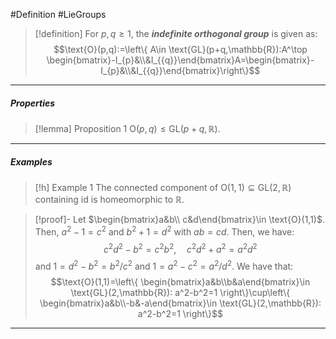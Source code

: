 #Definition #LieGroups 

> [!definition]
> For $p,q\geq 1$, the ***indefinite orthogonal group*** is given as: $$\text{O}(p,q):=\left\{ A\in \text{GL}(p+q,\mathbb{R}):A^\top \begin{bmatrix}-I_{p}&\\&I_{{q}}\end{bmatrix}A=\begin{bmatrix}-I_{p}&\\&I_{{q}}\end{bmatrix}\right\}$$
---
##### Properties
> [!lemma] Proposition 1
> $\text{O}(p,q)\leq \text{GL}(p+q,\mathbb{R})$.
---
##### Examples
> [!h] Example 1
> The connected component of $\text{O}(1,1)\subseteq \text{GL}(2,\mathbb{R})$ containing $\text{id}$ is homeomorphic to $\mathbb{R}$.

> [!proof]-
> Let $\begin{bmatrix}a&b\\ c&d\end{bmatrix}\in \text{O}(1,1)$. Then, $a^2-1=c^2$ and $b^2+1=d^2$ with $ab=cd$. Then, we have: $$c^2d^2-b^2 =c^2b^2,\quad c^2d^2+a^2=a^2d^2$$and $1=d^2-b^2=b^2 /c^2$ and $1=a^2-c^2=a^2 /d^2$. We have that: $$\text{O}(1,1)=\left\{ \begin{bmatrix}a&b\\b&a\end{bmatrix}\in \text{GL}(2,\mathbb{R}): a^2-b^2=1 \right\}\cup\left\{ \begin{bmatrix}a&b\\-b&-a\end{bmatrix}\in \text{GL}(2,\mathbb{R}): a^2-b^2=1 \right\}$$
---